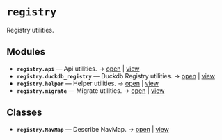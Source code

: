 # `registry`

Registry utilities.

<!-- START doctoc generated TOC please keep comment here to allow auto update -->
<!-- END doctoc generated TOC please keep comment here to allow auto update -->

## Modules

- **`registry.api`** — Api utilities. → [open](vscode://file//home/paul/kgfoundry/src/registry/api.py:1:1) | [view](https://github.com/github.com/paul-heyse/blob/25400af9f406b604328b2f5167de732ab3793fca/src/registry/api.py#L1)
- **`registry.duckdb_registry`** — Duckdb Registry utilities. → [open](vscode://file//home/paul/kgfoundry/src/registry/duckdb_registry.py:1:1) | [view](https://github.com/github.com/paul-heyse/blob/25400af9f406b604328b2f5167de732ab3793fca/src/registry/duckdb_registry.py#L1)
- **`registry.helper`** — Helper utilities. → [open](vscode://file//home/paul/kgfoundry/src/registry/helper.py:1:1) | [view](https://github.com/github.com/paul-heyse/blob/25400af9f406b604328b2f5167de732ab3793fca/src/registry/helper.py#L1)
- **`registry.migrate`** — Migrate utilities. → [open](vscode://file//home/paul/kgfoundry/src/registry/migrate.py:1:1) | [view](https://github.com/github.com/paul-heyse/blob/25400af9f406b604328b2f5167de732ab3793fca/src/registry/migrate.py#L1)

## Classes

- **`registry.NavMap`** — Describe NavMap. → [open](vscode://file//home/paul/kgfoundry/src/kgfoundry_common/navmap_types.py:32:1) | [view](https://github.com/github.com/paul-heyse/blob/25400af9f406b604328b2f5167de732ab3793fca/src/kgfoundry_common/navmap_types.py#L32-L45)
<!-- agent:readme v1 sha:25400af9f406b604328b2f5167de732ab3793fca content:f77c69d3a9cd -->
